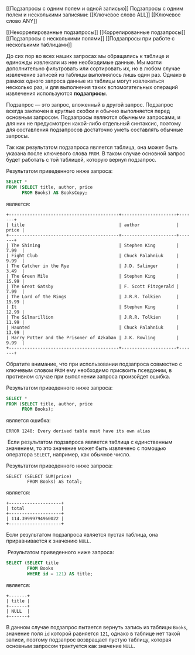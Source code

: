 [[Подзапросы с одним полем и одной записью]]
Подзапросы с одним полем и несколькими записями:
[[Ключевое слово ALL]]
[[Ключевое слово ANY]]

[[Некоррелированные подзапросы]]
[[Коррелированные подзапросы]]
[[Подзапросы с несколькими полями]]
[[Подзапросы при работе с несколькими таблицами]]

До сих пор во всех наших запросах мы обращались к таблице и единожды извлекали из нее необходимые данные. Мы могли дополнительно фильтровать или сортировать их, но в любом случае извлечение записей из таблицы выполнялось лишь один раз. Однако в рамках одного запроса данные из таблицы могут извлекаться несколько раз, и для выполнения таких вспомогательных операций извлечения используются **подзапросы**.

Подзапрос — это запрос, вложенный в другой запрос. Подзапрос всегда заключен в круглые скобки и обычно выполняется перед основным запросом. Подзапросы являются обычными запросами, и для них не предусмотрен какой-либо отдельный синтаксис, поэтому для составления подзапросов достаточно уметь составлять обычные запросы.

Так как результатом подзапроса является таблица, она может быть указана после ключевого слова `FROM`. В таком случае основной запрос будет работать с той таблицей, которую вернул подзапрос.

Результатом приведенного ниже запроса:

```sql
SELECT *
FROM (SELECT title, author, price
      FROM Books) AS BooksCopy;
```

является:

```no-highlight
+------------------------------------------+---------------------+-------+
| title                                    | author              | price |
+------------------------------------------+---------------------+-------+
| The Shining                              | Stephen King        | 7.99  |
| Fight Club                               | Chuck Palahniuk     | 9.99  |
| The Catcher in the Rye                   | J.D. Salinger       | 3.49  |
| The Green Mile                           | Stephen King        | 15.99 |
| The Great Gatsby                         | F. Scott Fitzgerald | 7.99  |
| The Lord of the Rings                    | J.R.R. Tolkien      | 19.99 |
| It                                       | Stephen King        | 12.99 |
| The Silmarillion                         | J.R.R. Tolkien      | 11.99 |
| Haunted                                  | Chuck Palahniuk     | 13.99 |
| Harry Potter and the Prisoner of Azkaban | J.K. Rowling        | 9.99  |
+------------------------------------------+---------------------+-------+
```

Обратите внимание, что при использовании подзапроса совместно с ключевым словом `FROM` ему необходимо присвоить псевдоним, в противном случае при выполнении запроса произойдет ошибка. 

Результатом приведенного ниже запроса:

```sql
SELECT *
FROM (SELECT title, author, price
      FROM Books);
```

является ошибка:

```no-highlight
ERROR 1248: Every derived table must have its own alias
```

 Если результатом подзапроса является таблица с единственным значением, то это значение может быть извлечено с помощью оператора `SELECT`, например, как обычное число.

Результатом приведенного ниже запроса:

```
SELECT (SELECT SUM(price)
        FROM Books) AS total;
```

является:

```no-highlight
+--------------------+
| total              |
+--------------------+
| 114.39999794960022 |
+--------------------+
```

Если результатом подзапроса является пустая таблица, она приравнивается к значению `NULL`.

 Результатом приведенного ниже запроса:

```sql
SELECT (SELECT title
        FROM Books
        WHERE id = 121) AS title;
```

является:

```no-highlight
+-------+
| title |
+-------+
| NULL  |
+-------+
```

В данном случае подзапрос пытается вернуть запись из таблицы `Books`, значение поля `id` которой равняется `121`, однако в таблице нет такой записи, поэтому подзапрос возвращает пустую таблицу, которая основным запросом трактуется как значение `NULL`.